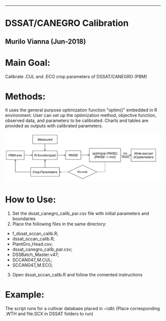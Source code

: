 ---------------------------------
# DSSAT/CANEGRO Calibration
Murilo Vianna (Jun-2018)
----------------------------------


# Main Goal:
Calibrate .CUL and .ECO crop parameters of DSSAT/CANEGRO (PBM)

# Methods:
It uses the general purpose optimization function "optim()" embedded in R environment. User can set up the optimization method, objective function, observed data, and parameters to be calibrated. Charts and tables are provided as outputs with calibrated parameters.

![alt text](https://github.com/Murilodsv/dssat_sscan_calib/blob/master/framework.png)

# How to Use:
1) Set the dssat_canegro_calib_par.csv file with initial parameters and boundaries
2) Place the following files in the same directory: 
- f_dssat_sccan_calib.R;
- dssat_sccan_calib.R;
- PlantGro_Head.csv;
- dssat_canegro_calib_par.csv;
- DSSBatch_Master.v47;
- SCCAN047_M.CUL;
- SCCAN047_M.ECO;

3) Open dssat_sccan_calib.R and follow the comented instructions

# Example:
The script runs for a cultivar database placed in ~\db\ (Place corresponding .WTH and file.SCX in DSSAT folders to run)

